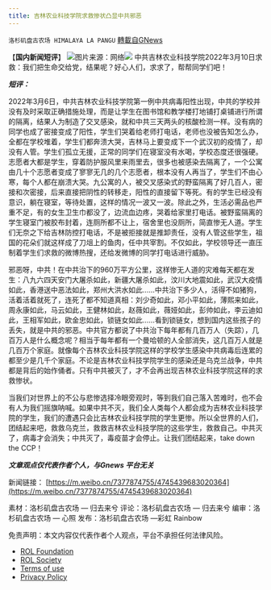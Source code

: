 ```yaml
---
title: 吉林农业科技学院求救惨状凸显中共邪恶
---
```

`洛杉矶盘古农场 HIMALAYA LA PANGU` [轉載自GNews](https://gnews.org/zh-hans/2159329/)

【**国内新闻短评**】
![](https://assets.gnews.org/wp-content/uploads/2022/03/ahpkr-e1g47.jpg)图片来源：网络![](https://assets.gnews.org/wp-content/uploads/2022/03/xx-1.png)
中共吉林农业科技学院2022年3月10日求救：我们把生命交给党，结果呢？好心人们，求求了，帮帮同学们吧！

***短评：***

2022年3月6日，中共吉林农业科技学院第一例中共病毒阳性出现，中共的学校并没有及时采取正确措施处理，而是让学生在图书馆和教学楼打地铺打桌铺进行所谓的隔离，结果人为制造了交叉感染，就和中共三天两头的核酸检测一样。没有病的同学也成了密接变成了阳性，学生们哭着给老师打电话，老师也没被告知怎么办，全都在学校堆着，学生们都奔溃大哭，吉林马上要变成下一个武汉初的疫情了，却没有人管。学生们孤立无援，正常的同学们在寝室没有水喝，学校态度还很强硬。志愿者大都是学生，穿着防护服风里来雨里去，很多也被感染去隔离了，一个公寓由几十个志愿者变成了寥寥无几的几个志愿者，根本没有人再当了，学生们不由心寒，每个人都在崩溃大哭。九公寓的人，被交叉感染式的野蛮隔离了好几百人，密接和次密接，后来直接把阴性的转移走，阳性的直接留下等死。有的学生已经没有意识，躺在寝室，等待处置，这样的情况一波又一波。除此之外，生活必需品也严重不足，有的女生卫生巾都没了，边流血边疼，哭着给家里打电话。被野蛮隔离的学生寝室门被胶布封着，连厕所都不让上，宿舍里也没厕所，简直惨无人道。学生们无奈之下给吉林防控打电话，不是被拒接就是推卸责任，没有人管这些学生，祖国的花朵们就这样成了刀俎上的鱼肉，任中共宰割。不仅如此，学校领导还一直压制着学生们求救的微博热搜，还给发微博的同学打电话进行威胁。

邪恶呀，中共！在中共治下的960万平方公里，这样惨无人道的灾难每天都在发生：八九六四天安门大屠杀如此，新疆大屠杀如此，汶川大地震如此，武汉大疫情如此，香港送中恶法如此，郑州大洪水如此……中共治下多少人，活得不如猪狗，活着活着就死了，连死了都不知道真相：刘少奇如此，邓小平如此，薄熙来如此，周永康如此，马云如此，王健林如此，赵薇如此，薇娅如此，彭帅如此，李云迪如此，王相军如此，欧金忠如此，锁链女如此……看到锁链女，想到国内这些孩子的丢失，就是中共的邪恶。中共官方都说了中共治下每年都有几百万人（失踪），几百万人是什么概念呢？相当于每年都有一个曼哈顿的人全部消失，这几百万人就是几百万个家庭。就像每个吉林农业科技学院这样的学校学生感染中共病毒后连累的都至少是几千个家庭。不论是吉林农业科技学院学生的感染还是乌克兰战争，中共都是背后的始作俑者。只有中共被灭了，才不会再出现吉林农业科技学院这样的求救惨状。

当我们对世界上的不公与悲惨选择冷眼旁观时，等到我们自己落入苦难时，也不会有人为我们摇旗呐喊。如果中共不灭，我们全人类每个人都会成为吉林农业科技学院的学生，我们的遭遇只会比吉林农业科技学院的学生更惨。所以全世界的人们，团结起来吧，救救乌克兰，救救吉林农业科技学院的这些学生，救救自己。中共灭了，病毒才会消失；中共灭了，毒疫苗才会停止。让我们团结起来，take down the CCP！

***文章观点仅代表作者个人，与Gnews 平台无关***

新闻链接：
[https://m.weibo.cn/7377874755/4745439683020364](https://m.weibo.cn/7377874755/4745439683020364)

素材：洛杉矶盘古农场 — 归去来兮
评论：洛杉矶盘古农场 — 归去来兮
编审：洛杉矶盘古农场 — 心照
发布：洛杉矶盘古农场 —彩虹 Rainbow

 

免责声明：本文内容仅代表作者个人观点，平台不承担任何法律风险。

- [ROL Foundation](https://rolfoundation.org/)
- [ROL Society](https://rolsociety.org/)
- [Terms of use](https://gnews.org/terms-of-use-3/)
- [Privacy Policy](https://gnews.org/privacy-policy/)
